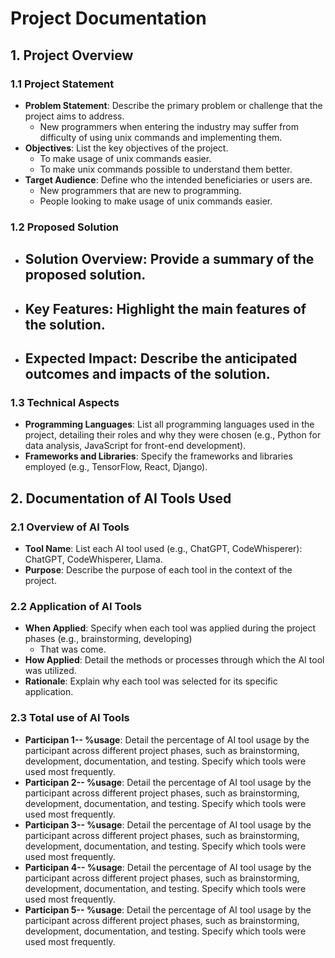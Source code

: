 # Project Documentation

## 1. Project Overview

### 1.1 Project Statement
- **Problem Statement**: Describe the primary problem or challenge that the project aims to address.
  - New programmers when entering the industry may suffer from difficulty of using unix commands and implementing them.
- **Objectives**: List the key objectives of the project.
  - To make usage of unix commands easier.
  - To make unix commands possible to understand them better.
- **Target Audience**: Define who the intended beneficiaries or users are.
  - New programmers that are new to programming.
  - People looking to make usage of unix commands easier.

### 1.2 Proposed Solution
- **Solution Overview**: Provide a summary of the proposed solution.
  - 
- **Key Features**: Highlight the main features of the solution.
  - 
- **Expected Impact**: Describe the anticipated outcomes and impacts of the solution.
  - 

### 1.3 Technical Aspects
- **Programming Languages**: List all programming languages used in the project, detailing their roles and why they were chosen (e.g., Python for data analysis, JavaScript for front-end development).
- **Frameworks and Libraries**: Specify the frameworks and libraries employed (e.g., TensorFlow, React, Django).


## 2. Documentation of AI Tools Used

### 2.1 Overview of AI Tools
- **Tool Name**: List each AI tool used (e.g., ChatGPT, CodeWhisperer): ChatGPT, CodeWhisperer, Llama.
- **Purpose**: Describe the purpose of each tool in the context of the project.

### 2.2 Application of AI Tools
- **When Applied**: Specify when each tool was applied during the project phases (e.g., brainstorming, developing)
  - That was come.
- **How Applied**: Detail the methods or processes through which the AI tool was utilized.
- **Rationale**: Explain why each tool was selected for its specific application.

### 2.3 Total use of AI Tools
- **Participan 1-- %usage**: Detail the percentage of AI tool usage by the participant across different project phases, such as brainstorming, development, documentation, and testing. Specify which tools were used most frequently.
- **Participan 2-- %usage**: Detail the percentage of AI tool usage by the participant across different project phases, such as brainstorming, development, documentation, and testing. Specify which tools were used most frequently.
- **Participan 3-- %usage**: Detail the percentage of AI tool usage by the participant across different project phases, such as brainstorming, development, documentation, and testing. Specify which tools were used most frequently.
- **Participan 4-- %usage**: Detail the percentage of AI tool usage by the participant across different project phases, such as brainstorming, development, documentation, and testing. Specify which tools were used most frequently.
- **Participan 5-- %usage**: Detail the percentage of AI tool usage by the participant across different project phases, such as brainstorming, development, documentation, and testing. Specify which tools were used most frequently.
